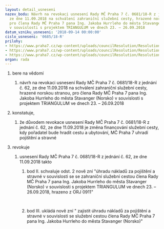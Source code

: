 ```yaml
---
layout: detail_usneseni
nazev_bodu: Návrh na revokaci usnesení Rady MČ Praha 7 č. 0681/18-R z jednání č. 62,
  ze dne 11.09.2018 na schválení zahraniční služební cesty, hrazené norskou stranou,
  pro člena Rady MČ Praha 7 pana Ing. Jakoba Hurrleho do města Stavanger (Norsko)
  v souvislosti s projektem TRIANGULUM ve dnech 23. – 26.09.2018
datum_vzniku_usneseni: '2018-09-14 00:00:00'
cislo_usneseni: '0685/18-R'
prilohy:
- https://www.praha7.cz/wp-content/uploads/councilResolution/Resolutions/30229/export/duvodovazprava_hurrle_stavanger_revokace~392400.doc
- https://www.praha7.cz/wp-content/uploads/councilResolution/Resolutions/30229/export/usnesenirmc_068118R_62_11092018_hurrle_sluzebnicesta_stavanger~392399.pdf
- https://www.praha7.cz/wp-content/uploads/councilResolution/Resolutions/30229/export/export~392508.pdf
organ: rada
---
```

<ol class="urzList_view" id="urzList">
<li class="urzClass1" id=""><span name="1">bere na vědomí</span> 
<ol class="urzOlClass decimal ">
<li class="urzClass2" style="TEXT-ALIGN: left" id=""><span><p>návrh na revokaci usnesení Rady MČ Praha 7 č. 0681/18-R z jednání č. 62, ze dne 11.09.2018 na schválení zahraniční služební cesty, hrazené norskou stranou, pro člena Rady MČ Praha 7 pana Ing. Jakoba Hurrleho do města Stavanger (Norsko) v souvislosti s projektem TRIANGULUM ve dnech 23. – 26.09.2018</p></span></li></ol></li>
<li class="urzClass1" id=""><span name="50">konstatuje,</span> 
<ol class="urzOlClass decimal ">
<li class="urzClass2" style="TEXT-ALIGN: left" id=""><span><p>že důvodem revokace usnesení Rady MČ Praha 7 č. 0681/18-R z jednání č. 62, ze dne 11.09.2018 je&nbsp;změna financování služební cesty, kdy pořadatel bude hradit cestu a ubytování, MČ Praha 7 uhradí pojištění a stravné</p></span></li></ol></li>
<li class="urzClass1" id=""><span name="21">revokuje</span> 
<ol class="urzOlClass decimal ">
<li class="urzClass2" style="TEXT-ALIGN: left" id=""><span><p>usnesení Rady MČ Praha 7 č. 0681/18-R z jednání č. 62, ze dne 11.09.2018 takto</p></span>
<ol class="urzUlClass">
<li class="urzClass3" style="TEXT-ALIGN: left" id=""><span><p>bod II. schvaluje odst. 2 nově zní "úhradu nákladů za pojištění a stravné v souvislosti se se zahraniční služební cestou člena Rady MČ Praha 7 pana Ing. Jakoba Hurrleho do města Stavanger (Norsko) v souvislosti s projektem TRIANGULUM ve dnech 23. – 26.09.2018, hrazeno z ORJ 0911"</p><p>&nbsp;</p></span></li>
<li class="urzClass3" style="TEXT-ALIGN: left" id=""><span><p>bod III. ukládá nově zní " zajistit úhradu nákladů za pojištění a stravné v souvislosti se služební cestou člena Rady MČ Praha 7 pana Ing. Jakoba Hurrleho do města Stavanger (Norsko)"</p></span></li></ol></li></ol></li></ol>
